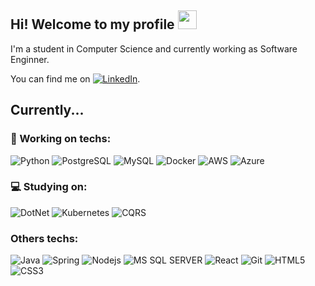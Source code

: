 ## Hi! Welcome to my profile <img src="https://raw.githubusercontent.com/MartinHeinz/MartinHeinz/master/wave.gif" width="30px" height="30px">

I'm a student in Computer Science and currently working as Software Enginner.

You can find me on [![LinkedIn][1.2]][1].

[1.2]: https://img.icons8.com/color/22/000000/linkedin.png (LinkedIn icon)
[1]: www.linkedin.com/in/luanmds

## Currently...

### :briefcase: Working on techs: 
![Python](https://img.shields.io/badge/-Python-007396?style=flat-square&logo=python&logoColor=white)
![PostgreSQL](https://img.shields.io/badge/-PostgreSQL-336791?style=flat-square&logo=postgreSQL&logoColor=white)
![MySQL](https://img.shields.io/badge/-MySQL-00758F?style=flat-square&logo=mysql&logoColor=white)
![Docker](https://img.shields.io/badge/-Docker-46a2f1?style=flat-square&logo=docker&logoColor=white)
![AWS](https://img.shields.io/badge/-AWS-232F3E?style=flat-square&logo=amazon-aws&logoColor=white)
![Azure](https://img.shields.io/badge/-Azure-0078D4?style=flat-square&logo=microsoftazure&logoColor=white)

### :computer: Studying on: 
![DotNet](https://img.shields.io/badge/-.NET-5C2D91?style=flat-square&logo=.net&logoColor=white&logoWidth=25)
![Kubernetes](https://img.shields.io/badge/-Kubernetes-316AE0?style=flat-square&logo=kubernetes&logoColor=white)
![CQRS](https://img.shields.io/badge/-CQRS/EventDriven-yellowgreen?style=flat-square)

### Others techs:
![Java](https://img.shields.io/badge/-Java-007396?style=flat-square&logo=java&logoColor=white)
![Spring](https://img.shields.io/badge/-Spring-6db33f?style=flat-square&logo=spring&logoColor=white)
![Nodejs](https://img.shields.io/badge/-Node.js-43853d?style=flat-square&logo=Node.js&logoColor=white)
![MS SQL SERVER](https://img.shields.io/badge/-MSSQL-CC2927?style=flat-square&logo=microsoftsqlserver&logoColor=white)
![React](https://img.shields.io/badge/-React-61dafb?style=flat-square&logo=react&logoColor=white)
![Git](https://img.shields.io/badge/-Git-F05032?style=flat-square&logo=git&logoColor=white)
![HTML5](https://img.shields.io/badge/-HTML5-E34F26?style=flat-square&logo=html5&logoColor=white)
![CSS3](https://img.shields.io/badge/-CSS3-549FDE?style=flat-square&logo=css3&logoColor=white)



